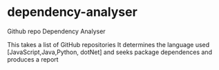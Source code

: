 # dependency-analyser
Github repo Dependency Analyser 

This takes a list of GitHub repositories
It determines the language used [JavaScript,Java,Python, dotNet] and seeks package dependences and produces a report


